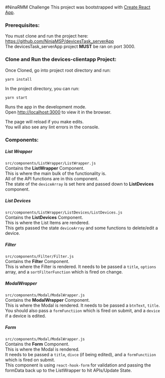 
#NinaRMM Challenge
This project was bootstrapped with [Create React App](https://github.com/facebook/create-react-app).


### Prerequisites:
You must clone and run the project here: https://github.com/NinjaMSP/devicesTask_serverApp   
The devicesTask_serverApp project **MUST** be ran on port 3000.

### Clone and Run the devices-clientapp Project:

Once Cloned, go into project root directory and run:

`yarn install`    

In the project directory, you can run:

`yarn start`

Runs the app in the development mode.<br />
Open [http://localhost:3000](http://localhost:3000) to view it in the browser.

The page will reload if you make edits.<br />
You will also see any lint errors in the console.


### Components:

##### List Wrapper   
`src/components/ListWrapper/ListWrapper.js`    
Contains the **ListWrapper** Component.    
This is where the main bulk of the functionality is.    
All of the API functions are in this component.    
The state of the `deviceArray` is set here and passed down to **ListDevices** component.


##### List Devices   
`src/components/ListWrapper/ListDevices/ListDevices.js`    
Contains the **ListDevices** Component.    
This is where the List Items are rendered.    
This gets passed the state `deviceArray` and some functions to delete/edit a device.    


##### Filter   
`src/components/Filter/Filter.js`    
Contains the **Filter** Component.    
This is where the Filter is rendered.
It needs to be passed a `title`, `options` array, and a `sortFilterFunction` which is fired on change.    



##### ModalWrapper   
`src/components/Modal/ModalWrapper.js`    
Contains the **ModalWrapper** Component.    
This is where the Modal is rendered.
It needs to be passed a `btnText`, `title`.
You should also pass a `formFunctiion` which is fired on submit, and a `device` if a device is edited.    


##### Form   
`src/components/Modal/ModalWrapper.js`    
Contains the **Form** Component.    
This is where the Modal is rendered.   
It needs to be passed a `title`, `divce` (if being edited), and a `formFunctiion` which is fired on submit.   
This component is using `react-hook-form` for validation and passing the formData back up to the ListWrapper to hit APIs/Update State.






